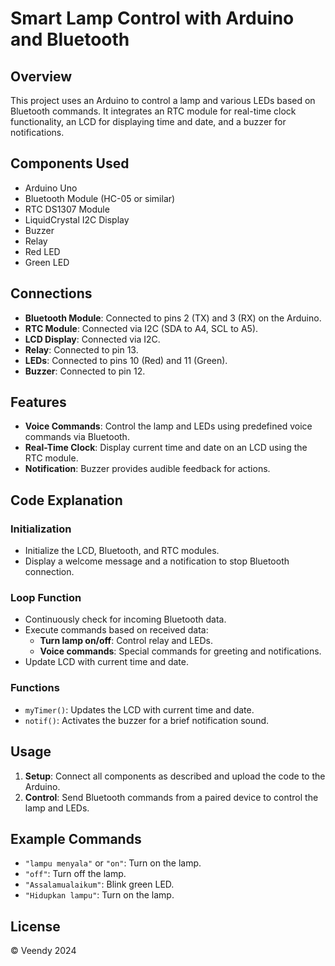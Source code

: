 # Smart Lamp Control with Arduino and Bluetooth

## Overview

This project uses an Arduino to control a lamp and various LEDs based on Bluetooth commands. It integrates an RTC module for real-time clock functionality, an LCD for displaying time and date, and a buzzer for notifications.

## Components Used

- Arduino Uno
- Bluetooth Module (HC-05 or similar)
- RTC DS1307 Module
- LiquidCrystal I2C Display
- Buzzer
- Relay
- Red LED
- Green LED

## Connections

- **Bluetooth Module**: Connected to pins 2 (TX) and 3 (RX) on the Arduino.
- **RTC Module**: Connected via I2C (SDA to A4, SCL to A5).
- **LCD Display**: Connected via I2C.
- **Relay**: Connected to pin 13.
- **LEDs**: Connected to pins 10 (Red) and 11 (Green).
- **Buzzer**: Connected to pin 12.

## Features

- **Voice Commands**: Control the lamp and LEDs using predefined voice commands via Bluetooth.
- **Real-Time Clock**: Display current time and date on an LCD using the RTC module.
- **Notification**: Buzzer provides audible feedback for actions.

## Code Explanation

### Initialization

- Initialize the LCD, Bluetooth, and RTC modules.
- Display a welcome message and a notification to stop Bluetooth connection.

### Loop Function

- Continuously check for incoming Bluetooth data.
- Execute commands based on received data:
  - **Turn lamp on/off**: Control relay and LEDs.
  - **Voice commands**: Special commands for greeting and notifications.
- Update LCD with current time and date.

### Functions

- `myTimer()`: Updates the LCD with current time and date.
- `notif()`: Activates the buzzer for a brief notification sound.

## Usage

1. **Setup**: Connect all components as described and upload the code to the Arduino.
2. **Control**: Send Bluetooth commands from a paired device to control the lamp and LEDs.

## Example Commands

- `"lampu menyala"` or `"on"`: Turn on the lamp.
- `"off"`: Turn off the lamp.
- `"Assalamualaikum"`: Blink green LED.
- `"Hidupkan lampu"`: Turn on the lamp.

## License

© Veendy 2024
